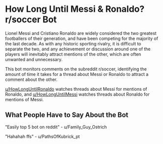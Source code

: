 How Long Until Messi & Ronaldo? r/soccer Bot
============================================

Lionel Messi and Cristiano Ronaldo are widely considered the two greatest footballers of their generation, and have been competing for the majority of the last decade.
As with any historic sporting rivalry, it is difficult to separate the two, and any achievement or discussion around one of the players will inevitably attract mentions of the other, which are often unwanted and unnecessary.

This bot monitors comments on the subreddit r/soccer, identifying the amount of time it takes for a thread about Messi or Ronaldo to attract a comment about the other.

[u/HowLongUntilRonaldo](https://www.reddit.com/user/HowLongUntilRonaldo/) watches threads about Messi for mentions of Ronaldo, and [u/HowLongUntilMessi](https://www.reddit.com/user/HowLongUntilMessi/) watches threads about Ronaldo for mentions of Messi.

What People Have to Say About the Bot
-------------------------------------

"Easily top 5 bot on reddit" - u/Family_Guy_Ostrich

"Hahahah ffs" - u/PathsOfKubrick_pt
